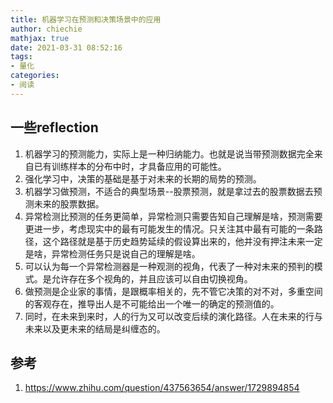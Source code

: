 ```yaml
---
title: 机器学习在预测和决策场景中的应用
author: chiechie
mathjax: true
date: 2021-03-31 08:52:16
tags:
- 量化
categories:
- 阅读
---
```


## 一些reflection

1. 机器学习的预测能力，实际上是一种归纳能力。也就是说当带预测数据完全来自已有训练样本的分布中时，才具备应用的可能性。
2. 强化学习中，决策的基础是基于对未来的长期的局势的预测。
3. 机器学习做预测，不适合的典型场景--股票预测，就是拿过去的股票数据去预测未来的股票数据。
4. 异常检测比预测的任务更简单，异常检测只需要告知自己理解是啥，预测需要更进一步，考虑现实中的最有可能发生的情况。只关注其中最有可能的一条路径，这个路径就是基于历史趋势延续的假设算出来的，他并没有押注未来一定是啥，异常检测任务只是说自己的理解是啥。
5. 可以认为每一个异常检测器是一种观测的视角，代表了一种对未来的预判的模式。是允许存在多个视角的，并且应该可以自由切换视角。
6. 做预测是企业家的事情，是跟概率相关的，先不管它决策的对不对，多重空间的客观存在，推导出人是不可能给出一个唯一的确定的预测值的。
7. 同时，在未来到来时，人的行为又可以改变后续的演化路径。人在未来的行与未来以及更未来的结局是纠缠态的。

## 参考

1. https://www.zhihu.com/question/437563654/answer/1729894854